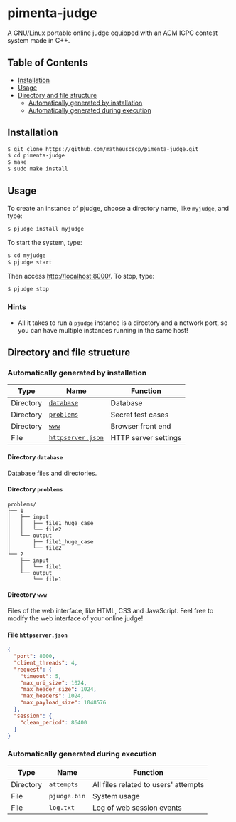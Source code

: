 # pimenta-judge
A GNU/Linux portable online judge equipped with an ACM ICPC contest system made in C++.

## Table of Contents
  * [Installation](#installation)
  * [Usage](#usage)
  * [Directory and file structure](#directory-and-file-structure)
    * [Automatically generated by installation](#automatically-generated-by-installation)
    * [Automatically generated during execution](#automatically-generated-during-execution)

## Installation
```bash
$ git clone https://github.com/matheuscscp/pimenta-judge.git
$ cd pimenta-judge
$ make
$ sudo make install
```

## Usage
To create an instance of pjudge, choose a directory name, like `myjudge`, and type:
```bash
$ pjudge install myjudge
```
To start the system, type:
```bash
$ cd myjudge
$ pjudge start
```
Then access [http://localhost:8000/](http://localhost:8000/). To stop, type:
```bash
$ pjudge stop
```

### Hints
* All it takes to run a `pjudge` instance is a directory and a network port, so you can have multiple instances running in the same host!

## Directory and file structure

### Automatically generated by installation
| Type      | Name                                      | Function             |
| --------- | ----------------------------------------- | -------------------- |
| Directory | [`database`](#directory-database)         | Database             |
| Directory | [`problems`](#directory-problems)         | Secret test cases    |
| Directory | [`www`](#directory-www)                   | Browser front end    |
| File      | [`httpserver.json`](#file-httpserverjson) | HTTP server settings |

#### Directory `database`

Database files and directories.

#### Directory `problems`
```
problems/
├── 1
│   ├── input
│   │   ├── file1_huge_case
│   │   └── file2
│   └── output
│       ├── file1_huge_case
│       └── file2
└── 2
    ├── input
    │   └── file1
    └── output
        └── file1
```

#### Directory `www`
Files of the web interface, like HTML, CSS and JavaScript. Feel free to modify the web interface of your online judge!

#### File `httpserver.json`
```json
{
  "port": 8000,
  "client_threads": 4,
  "request": {
    "timeout": 5,
    "max_uri_size": 1024,
    "max_header_size": 1024,
    "max_headers": 1024,
    "max_payload_size": 1048576
  },
  "session": {
    "clean_period": 86400
  }
}
```

### Automatically generated during execution
| Type      | Name         | Function                             |
| --------- | ------------ | ------------------------------------ |
| Directory | `attempts`   | All files related to users' attempts |
| File      | `pjudge.bin` | System usage                         |
| File      | `log.txt`    | Log of web session events            |
